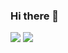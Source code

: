 ### Hi there 👋

<!--
**simyechan/simyechan** is a ✨ _special_ ✨ repository because its `README.md` (this file) appears on your GitHub profile.

Here are some ideas to get you started:

- 🔭 I’m currently working on ...
- 🌱 I’m currently learning ...
- 👯 I’m looking to collaborate on ...
- 🤔 I’m looking for help with ...
- 💬 Ask me about ...
- 📫 How to reach me: ...
- 😄 Pronouns: ...
- ⚡ Fun fact: ...
-->


<img src="https://img.shields.io/badge/JAVA-007396?style=for-the-badge&logo=java&logoColor=white">
<img src="https://img.shields.io/badge/MySQL-4479A1?style=for-the-badge&logo=MySQL&logoColor=white">
